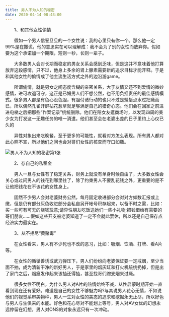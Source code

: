 ```yaml
---
title: 男人不为人知的秘密
date: 2020-04-14 08:43:00
---
```




　　1、和其他女性偷情

　　假如一个男人信誓旦旦的一个女性说：我的心里只有你一个。那么他一定99%是在撒谎，他的意思实在可以理解成：我不会为了别的女性而放弃你。假如要为这个承诺加一个期限，短则一秒，长则一辈子。

　　大多数男人会对长期而稳定的男女关系会感到乏味，但是这并不意味着他打算放弃这段感情，只不过，他身上多余的肾上腺素需要新的追求目标才能开释。于是和其他女性的偷情成了他主流生活方式之外的边沿游game。

　　所谓偷情，就是男女之间态度含糊的亲密关系，大于友情又还不到爱情的微妙感情，进可攻退可守，这正是已婚男人们不想公然，也不用负担责任的最佳感情模式。很多男人都是有色心没色胆，有胆付诸行动的也只不过是蜻蜓点水过把瘾而已，所以偶然孔雀开屏拈花惹草就足够满足自己的猎奇心态。他们会在回家之前进进电梯之后把那些“作案记录”统统删除。他们在陪女友逛商场时，以发现四周的美少女为打发这一无趣任务的唯一消遣。他们甚至会在老婆出差的日子里约上心仪已久的

　　异性对象出来吃晚餐，至于更多的可能性，就看对方怎么表现。所有男人都对此心照不宣，所以他们之间也会对哥们女性的核查而守口如瓶。

![男人不为人知的秘密第1张](/img/6780ed12336fe2b7da06d5e2092bee7c.jpg)

　　2、存自己的私租金

　　男人一旦与女性有了稳定关系，财务上就没有单身时候自由了，大多数女性会关心或过问男人的钱花到哪里往了，除了约束男人不要乱花钱之外，更重要的是不让他把钱花在不该花的女性身上。

　　固然不少男人会对老婆财务公然，每月固定收进部分会对对方如数汇报或上缴，但是仍有部分灰色收进部分会私自另开帐号积存起来，以备不时之需，比如：买一些可有可无的烧钱玩意;请异性朋友吃饭送她们一些小礼物;把钱借给有需要的哥们朋友……假如这些开支被老婆知道了一定不会就此罢休，所以还是自己保存点经济实力最实在。

　　3、从不拒尽“黄赌毒”

　　在女性看来，男人有不少死也不改的恶习，比如：吸烟、饮酒、打牌、看A片等。

　　在女性的循循善诱或武力弹压下，男人们纷纷向老婆保证要一定戒烟，至少当面不抽，成为清新干净的新好男人，于是家里的烟灰缸和打火机统统扔掉，但是出了家门之后，烟瘾发作起来该抽还得抽，甚至找哥们蹭支烟来过瘾。

　　很多女性不明白，为什么男人对A片的热情始终不减，从性启蒙时期开始一直看到现在还有爱好。难道是自己的女性不够魅力吗?与其说男人花心无情，不如说他们的视觉系审美物种，男人一生对女性的美态的追求和挖掘永无止尽，所以好色与男人与生俱来的本能。好色和花心尽对不能划上等号，男人对AV女优的幻想永远停留在幻想，男人对ONS的对象永远只有一次冲动。